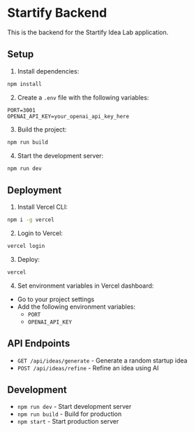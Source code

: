# Startify Backend

This is the backend for the Startify Idea Lab application.

## Setup

1. Install dependencies:
```bash
npm install
```

2. Create a `.env` file with the following variables:
```
PORT=3001
OPENAI_API_KEY=your_openai_api_key_here
```

3. Build the project:
```bash
npm run build
```

4. Start the development server:
```bash
npm run dev
```

## Deployment

1. Install Vercel CLI:
```bash
npm i -g vercel
```

2. Login to Vercel:
```bash
vercel login
```

3. Deploy:
```bash
vercel
```

4. Set environment variables in Vercel dashboard:
- Go to your project settings
- Add the following environment variables:
  - `PORT`
  - `OPENAI_API_KEY`

## API Endpoints

- `GET /api/ideas/generate` - Generate a random startup idea
- `POST /api/ideas/refine` - Refine an idea using AI

## Development

- `npm run dev` - Start development server
- `npm run build` - Build for production
- `npm start` - Start production server 